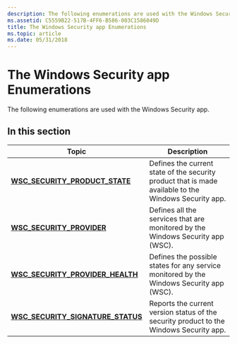 ```yaml
---
description: The following enumerations are used with the Windows Security app.
ms.assetid: C5559B22-517B-4FF6-B586-003C1586049D
title: The Windows Security app Enumerations
ms.topic: article
ms.date: 05/31/2018
---
```


# The Windows Security app Enumerations

The following enumerations are used with the Windows Security app.

## In this section



| Topic                                                                                | Description                                                                                                      |
|--------------------------------------------------------------------------------------|------------------------------------------------------------------------------------------------------------------|
| [**WSC\_SECURITY\_PRODUCT\_STATE**](/windows/desktop/api/Iwscapi/ne-iwscapi-wsc_security_product_state)<br/>       | Defines the current state of the security product that is made available to the Windows Security app. <br/> |
| [**WSC\_SECURITY\_PROVIDER**](/windows/desktop/api/Wscapi/ne-wscapi-wsc_security_provider)<br/>                  | Defines all the services that are monitored by the Windows Security app (WSC).<br/>                         |
| [**WSC\_SECURITY\_PROVIDER\_HEALTH**](/windows/desktop/api/Wscapi/ne-wscapi-wsc_security_provider_health)<br/>   | Defines the possible states for any service monitored by the Windows Security app (WSC).<br/>               |
| [**WSC\_SECURITY\_SIGNATURE\_STATUS**](/windows/desktop/api/Iwscapi/ne-iwscapi-wsc_security_signature_status)<br/> | Reports the current version status of the security product to the Windows Security app. <br/>               |



 

 

 

